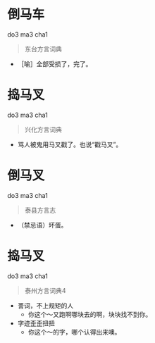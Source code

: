 # 倒马车
do3 ma3 cha1
> 东台方言词典
- ［喻］全部受损了，完了。

# 捣马叉
do3 ma3 cha1
> 兴化方言词典
- 骂人被鬼用马叉戳了。也说“戳马叉”。

# 倒马叉
do3 ma3 cha1
> 泰县方言志
- （禁忌语）坏蛋。

# 捣马叉
do3 ma3 cha1
> 泰州方言词典4
- 詈词，不上规矩的人
  - 你这个～又跑啊哪块去的啊，块块找不到你。
- 字迹歪歪扭扭
  - 你这个～的字，哪个认得出来噢。
